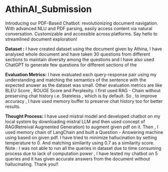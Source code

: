 # AthinAI_Submission
Introducing our PDF-Based Chatbot: revolutionizing document navigation. With advanced NLU and PDF parsing, easily access content via natural conversation. Customizable and accessible across platforms. Say hello to streamlined document exploration!

**Dataset :**
I have created dataset using the document given by Athina, I have analysed whole document and have taken 30 questions from different sections to maintain diversity among the questions and I have also used ChatGPT to generate few questions for different sections of the 

**Evaluation Metrics:**
I have evaluated each query-response pair using my understanding and matching the semantics of the sentence with the expected answer as the dataset was small. Other evaluation metrics are like BLEU Score , ROUGE Score and Perplexity.
I first used RAG - Chain without preserving chat history i.e. Stateless , which is by default. So , to improve accuracy , I have used memory buffer to preserve chat history too for better results.

**Thought Process:**
I have used mistral model and developed chatbot on my local system by downloading mistral LLM and then used concept of RAG(Retreival Augmented Generation) to augment given pdf on it. Then , I used memory chain of LangChain and built a Question - Answering machine using based on given pdf. I have tried to minimize hallucination by setting temperature to 0. And matching similarity using 0.7 as a similarity score. 
Note : I was not able to run all the queries in dataset due to time consuming process due to lack of computation power , I have tested my chatbot on 5 queries and it has given accurate answers from the document without hallucinating.
Thank you!!

